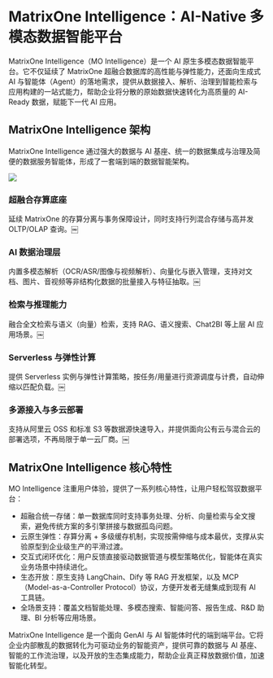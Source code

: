 # MatrixOne Intelligence：AI-Native 多模态数据智能平台

MatrixOne Intelligence（MO Intelligence）是一个 AI 原生多模态数据智能平台。它不仅延续了 MatrixOne 超融合数据库的高性能与弹性能力，还面向生成式 AI 与智能体（Agent）的落地需求，提供从数据接入、解析、治理到智能检索与应用构建的一站式能力，帮助企业将分散的原始数据快速转化为高质量的 AI-Ready 数据，赋能下一代 AI 应用。

## MatrixOne Intelligence 架构

MatrixOne Intelligence 通过强大的数据与 AI 基座、统一的数据集成与治理及简便的数据服务智能体，形成了一套端到端的数据智能架构。

![](https://community-shared-data-1308875761.cos.ap-beijing.myqcloud.com/artwork/mocdocs/overview/moi_archit.png)

### 超融合存算底座

延续 MatrixOne 的存算分离与事务保障设计，同时支持行列混合存储与高并发 OLTP/OLAP 查询。￼

### AI 数据治理层

内置多模态解析（OCR/ASR/图像与视频解析）、向量化与嵌入管理，支持对文档、图片、音视频等非结构化数据的批量接入与特征抽取。￼

### 检索与推理能力

融合全文检索与语义（向量）检索，支持 RAG、语义搜索、Chat2BI 等上层 AI 应用场景。￼

### Serverless 与弹性计算

提供 Serverless 实例与弹性计算策略，按任务/用量进行资源调度与计费，自动伸缩以匹配负载。￼

### 多源接入与多云部署

支持从阿里云 OSS 和标准 S3 等数据源快速导入，并提供面向公有云与混合云的部署选项，不再局限于单一云厂商。￼

## MatrixOne Intelligence 核心特性

MO Intelligence 注重用户体验，提供了一系列核心特性，让用户轻松驾驭数据平台：

- 超融合统一存储：单一数据库同时支持事务处理、分析、向量检索与全文搜索，避免传统方案的多引擎拼接与数据孤岛问题。
- 云原生弹性：存算分离 + 多级缓存机制，实现按需伸缩与成本最优，支撑从实验原型到企业级生产的平滑过渡。
- 交互式闭环优化：用户反馈直接驱动数据管道与模型策略优化，智能体在真实业务场景中持续进化。
- 生态开放：原生支持 LangChain、Dify 等 RAG 开发框架，以及 MCP（Model-as-a-Controller Protocol）协议，方便开发者无缝集成到现有 AI 工具链。
- 全场景支持：覆盖文档智能处理、多模态搜索、智能问答、报告生成、R&D 助理、BI 分析等应用场景。

MatrixOne Intelligence 是一个面向 GenAI 与 AI 智能体时代的端到端平台。它将企业内部散乱的数据转化为可驱动业务的智能资产，提供可靠的数据与 AI 基座、智能的工作流治理，以及开放的生态集成能力，帮助企业真正释放数据价值，加速智能化转型。
